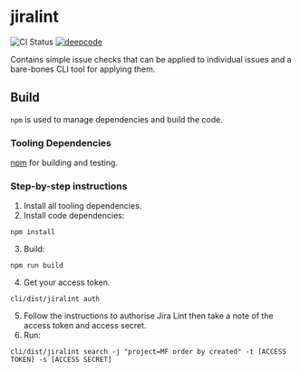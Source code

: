 # jiralint

![CI Status](https://github.com/agiledigital-labs/jiralint/actions/workflows/build-test.yml/badge.svg)
[![deepcode](https://www.deepcode.ai/api/gh/badge?key=eyJhbGciOiJIUzI1NiIsInR5cCI6IkpXVCJ9.eyJwbGF0Zm9ybTEiOiJnaCIsIm93bmVyMSI6ImFnaWxlZGlnaXRhbC1sYWJzIiwicmVwbzEiOiJqaXJhbGludCIsImluY2x1ZGVMaW50IjpmYWxzZSwiYXV0aG9ySWQiOjI4ODQyLCJpYXQiOjE2MTk3NjA0MzB9.anWHb7UXuFHml-A38LNTusPapunRivmNYSYJq1lu_2c)](https://www.deepcode.ai/app/gh/agiledigital-labs/jiralint/_/dashboard?utm_content=gh%2Fagiledigital-labs%2Fjiralint)

Contains simple issue checks that can be applied to individual issues and a bare-bones CLI tool for applying them.

## Build

`npm` is used to manage dependencies and build the code.
### Tooling Dependencies

[npm](https://www.npmjs.com/get-npm) for building and testing.

### Step-by-step instructions

1. Install all tooling dependencies.
2. Install code dependencies:
```
npm install
```
3. Build:
```
npm run build
```
4. Get your access token.
```
cli/dist/jiralint auth
```
5. Follow the instructions to authorise Jira Lint then take a note of the access token and access secret.
6. Run:
```
cli/dist/jiralint search -j "project=MF order by created" -t [ACCESS TOKEN] -s [ACCESS SECRET]
```
